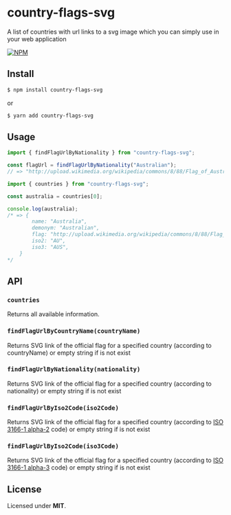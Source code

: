 # country-flags-svg

A list of countries with url links to a svg image which you can simply use in your web application

[![NPM](https://nodei.co/npm/country-flags-svg.png?downloads=true)](https://nodei.co/npm/country-flags-svg/)


## Install

```sh
$ npm install country-flags-svg
```
or

```sh
$ yarn add country-flags-svg
```

## Usage

```js
import { findFlagUrlByNationality } from "country-flags-svg";

const flagUrl = findFlagUrlByNationality("Australian");
// => "http://upload.wikimedia.org/wikipedia/commons/8/88/Flag_of_Australia_%28converted%29.svg"

```

```js
import { countries } from "country-flags-svg";

const australia = countries[0];

console.log(australia);
/* => {
		name: "Australia",
		demonym: "Australian",
		flag: "http://upload.wikimedia.org/wikipedia/commons/8/88/Flag_of_Australia_%28converted%29.svg",
		iso2: "AU",
		iso3: "AUS",
	}
*/
```

## API

### `countries`

Returns all available information.


### `findFlagUrlByCountryName(countryName)`

Returns SVG link of the official flag for a specified country (according to countryName) or empty string if is not exist

### `findFlagUrlByNationality(nationality)`

Returns SVG link of the official flag for a specified country (according to nationality) or empty string if is not exist

### `findFlagUrlByIso2Code(iso2Code)`

Returns SVG link of the official flag for a specified country (according to [ISO 3166-1 alpha-2](http://en.wikipedia.org/wiki/ISO_3166-1_alpha-2) code) or empty string if is not exist

### `findFlagUrlByIso2Code(iso3Code)`

Returns SVG link of the official flag for a specified country (according to [ISO 3166-1 alpha-3](http://en.wikipedia.org/wiki/ISO_3166-1_alpha-3) code) or empty string if is not exist

## License

Licensed under **MIT**.